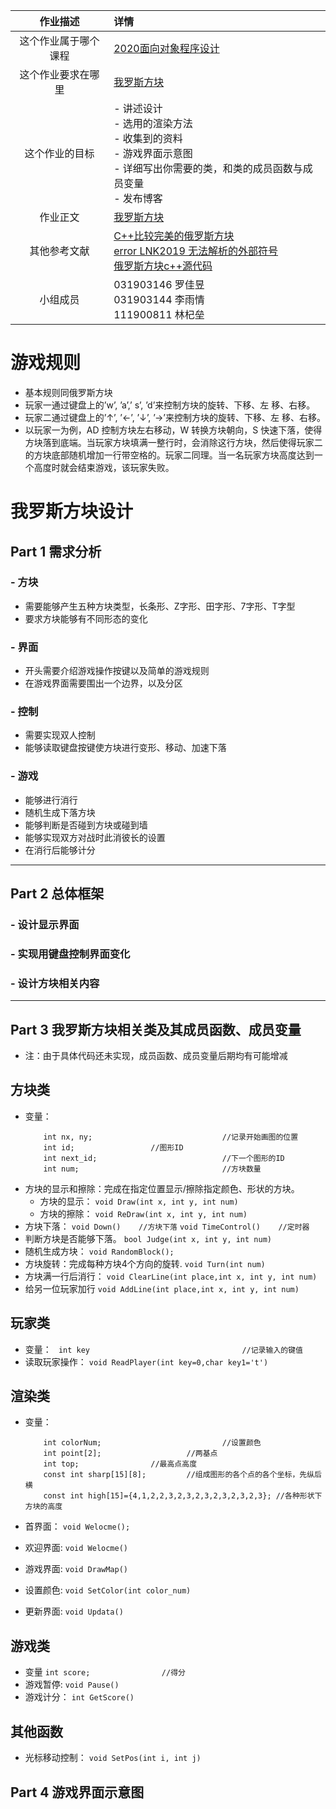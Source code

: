 作业描述|详情
:-:|:--
这个作业属于哪个课程|[2020面向对象程序设计](https://edu.cnblogs.com/campus/fzu/2020OOP)
这个作业要求在哪里|[我罗斯方块 ](https://edu.cnblogs.com/campus/fzu/2020OOP/homework/10729)
这个作业的目标|- 讲述设计<br>- 选用的渲染方法<br>- 收集到的资料<br>- 游戏界面示意图<br>- 详细写出你需要的类，和类的成员函数与成员变量<br>- 发布博客
作业正文|[我罗斯方块 ](https://www.cnblogs.com/2002ljy/p/12820989.html)
其他参考文献|[C++比较完美的俄罗斯方块](https://blog.csdn.net/qq_35294564/article/details/82762737?depth_1-utm_source=distribute.pc_relevant.none-task-blog-BlogCommendFromBaidu-7&utm_source=distribute.pc_relevant.none-task-blog-BlogCommendFromBaidu-7)<br>[error LNK2019 无法解析的外部符号](https://blog.csdn.net/luoyayun361/article/details/84403579)<br>[俄罗斯方块c++源代码](https://blog.csdn.net/qq_42846735/article/details/100046164)
小组成员|031903146 罗佳昱<br>031903144 李雨情<br>111900811 林杞垒
# 游戏规则
- 基本规则同俄罗斯方块
- 玩家一通过键盘上的’w’, ’a’,’ s’, ’d’来控制方块的旋转、下移、左 移、右移。
- 玩家二通过键盘上的’↑’, ’←’, ’↓’, ’→’来控制方块的旋转、下移、左 移、右移。
- 以玩家一为例，AD 控制方块左右移动，W 转换方块朝向，S 快速下落，使得方块落到底端。当玩家方块填满一整行时，会消除这行方块，然后使得玩家二的方块底部随机增加一行带空格的。玩家二同理。当一名玩家方块高度达到一个高度时就会结束游戏，该玩家失败。
# 我罗斯方块设计
## Part 1 需求分析
### - 方块
- 需要能够产生五种方块类型，长条形、Z字形、田字形、7字形、T字型
- 要求方块能够有不同形态的变化
### - 界面
- 开头需要介绍游戏操作按键以及简单的游戏规则
- 在游戏界面需要围出一个边界，以及分区
### - 控制
- 需要实现双人控制
- 能够读取键盘按键使方块进行变形、移动、加速下落
### - 游戏
- 能够进行消行
- 随机生成下落方块
- 能够判断是否碰到方块或碰到墙
- 能够实现双方对战时此消彼长的设置
- 在消行后能够计分

------

## Part 2 总体框架
### - 设计显示界面
### - 实现用键盘控制界面变化
### - 设计方块相关内容

-------

## Part 3 我罗斯方块相关类及其成员函数、成员变量
- 注：由于具体代码还未实现，成员函数、成员变量后期均有可能增减

## 方块类
- 变量：
    ```
        int nx, ny;                             //记录开始画图的位置
        int id;					//图形ID
        int next_id;                            //下一个图形的ID
        int num;                                //方块数量
    ```
- 方块的显示和擦除：完成在指定位置显示/擦除指定颜色、形状的方块。
    - 方块的显示：
        `void Draw(int x, int y, int num)`
    - 方块的擦除：
        `void ReDraw(int x, int y, int num)`
- 方块下落：
        `void Down()    //方块下落`
        `void TimeControl()    //定时器`
- 判断方块是否能够下落。
        `bool Judge(int x, int y, int num)`
- 随机生成方块：
        `void RandomBlock();`
- 方块旋转：完成每种方块4个方向的旋转.
        `void Turn(int num)`
- 方块满一行后消行： 
        `void ClearLine(int place,int x, int y, int num)`
- 给另一位玩家加行
        `void AddLine(int place,int x, int y, int num)`

## 玩家类
- 变量：
    ` int key                                  //记录输入的键值`
- 读取玩家操作：
        `void ReadPlayer(int key=0,char key1='t')`

## 渲染类
- 变量：
    ```
        int colorNum;                           //设置颜色 
        int point[2];			        //两基点    
        int top;				//最高点高度
        const int sharp[15][8];			//组成图形的各个点的各个坐标，先纵后横
        const int high[15]={4,1,2,2,3,2,3,2,3,2,3,2,3,2,3}; //各种形状下方块的高度
     ```

- 首界面：
        `void Welocme();`
- 欢迎界面:
        `void Welocme()`
- 游戏界面:
        `void DrawMap()`
- 设置颜色:
        `void SetColor(int color_num)`
- 更新界面:
        `void Updata()`

## 游戏类
- 变量
    `int score;                //得分`
- 游戏暂停:
        `void Pause()`
- 游戏计分：
        `int GetScore()`

## 其他函数
- 光标移动控制：
        `void SetPos(int i, int j)`

## Part 4 游戏界面示意图
